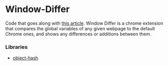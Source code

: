 # Window-Differ

Code that goes along with [this article](). Window Differ is a chrome extension that compares the global variables of any given webpage to the default Chrome ones, and shows any differences or additions between them.

### Libraries

* [object-hash](https://www.npmjs.com/package/object-hash)
